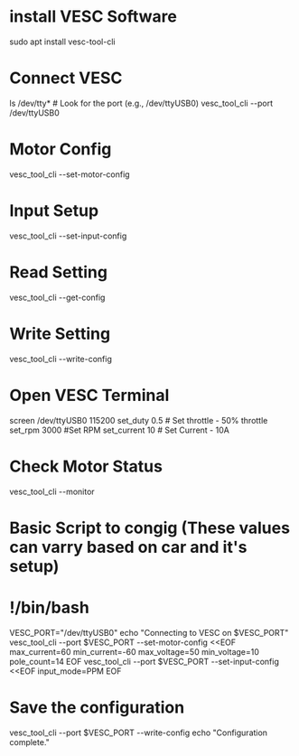 # install VESC Software
sudo apt install vesc-tool-cli

# Connect VESC
ls /dev/tty*  # Look for the port (e.g., /dev/ttyUSB0)
vesc_tool_cli --port /dev/ttyUSB0

# Motor Config
vesc_tool_cli --set-motor-config

# Input Setup 
vesc_tool_cli --set-input-config

# Read Setting 
vesc_tool_cli --get-config

# Write Setting 
vesc_tool_cli --write-config

# Open VESC Terminal
screen /dev/ttyUSB0 115200
set_duty 0.5  # Set throttle - 50% throttle 
set_rpm 3000  #Set RPM
set_current 10  # Set Current - 10A
 

# Check Motor Status 
vesc_tool_cli --monitor


# Basic Script to congig  (These values can varry based on car and it's setup)
# !/bin/bash

VESC_PORT="/dev/ttyUSB0"
echo "Connecting to VESC on $VESC_PORT"
vesc_tool_cli --port $VESC_PORT --set-motor-config <<EOF
max_current=60
min_current=-60
max_voltage=50
min_voltage=10
pole_count=14
EOF
vesc_tool_cli --port $VESC_PORT --set-input-config <<EOF
input_mode=PPM
EOF

# Save the configuration
vesc_tool_cli --port $VESC_PORT --write-config
echo "Configuration complete."
